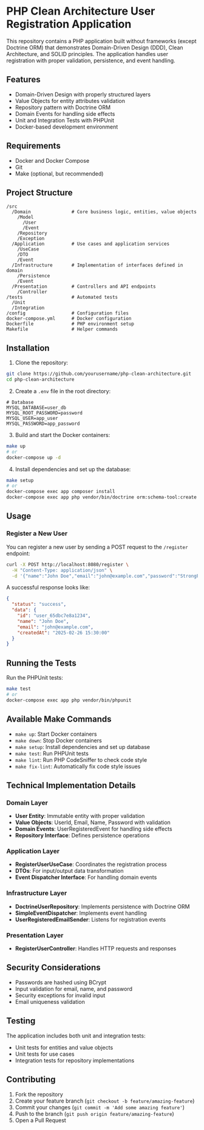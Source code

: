 # PHP Clean Architecture User Registration Application

This repository contains a PHP application built without frameworks (except Doctrine ORM) that demonstrates Domain-Driven Design (DDD), Clean Architecture, and SOLID principles. The application handles user registration with proper validation, persistence, and event handling.

## Features

- Domain-Driven Design with properly structured layers
- Value Objects for entity attributes validation
- Repository pattern with Doctrine ORM
- Domain Events for handling side effects
- Unit and Integration Tests with PHPUnit
- Docker-based development environment

## Requirements

- Docker and Docker Compose
- Git
- Make (optional, but recommended)

## Project Structure

```
/src
  /Domain               # Core business logic, entities, value objects
    /Model
      /User
      /Event
    /Repository
    /Exception
  /Application          # Use cases and application services
    /UseCase
    /DTO
    /Event
  /Infrastructure       # Implementation of interfaces defined in domain
    /Persistence
    /Event
  /Presentation         # Controllers and API endpoints
    /Controller
/tests                  # Automated tests
  /Unit
  /Integration
/config                 # Configuration files
docker-compose.yml      # Docker configuration
Dockerfile              # PHP environment setup
Makefile                # Helper commands
```

## Installation

1. Clone the repository:

```bash
git clone https://github.com/yourusername/php-clean-architecture.git
cd php-clean-architecture
```

2. Create a `.env` file in the root directory:

```
# Database
MYSQL_DATABASE=user_db
MYSQL_ROOT_PASSWORD=password
MYSQL_USER=app_user
MYSQL_PASSWORD=app_password
```

3. Build and start the Docker containers:

```bash
make up
# or
docker-compose up -d
```

4. Install dependencies and set up the database:

```bash
make setup
# or
docker-compose exec app composer install
docker-compose exec app php vendor/bin/doctrine orm:schema-tool:create
```

## Usage

### Register a New User

You can register a new user by sending a POST request to the `/register` endpoint:

```bash
curl -X POST http://localhost:8080/register \
  -H "Content-Type: application/json" \
  -d '{"name":"John Doe","email":"john@example.com","password":"StrongP@ss1"}'
```

A successful response looks like:

```json
{
  "status": "success",
  "data": {
    "id": "user_65dbc7e8a1234",
    "name": "John Doe",
    "email": "john@example.com",
    "createdAt": "2025-02-26 15:30:00"
  }
}
```

## Running the Tests

Run the PHPUnit tests:

```bash
make test
# or
docker-compose exec app php vendor/bin/phpunit
```

## Available Make Commands

- `make up`: Start Docker containers
- `make down`: Stop Docker containers
- `make setup`: Install dependencies and set up database
- `make test`: Run PHPUnit tests
- `make lint`: Run PHP CodeSniffer to check code style
- `make fix-lint`: Automatically fix code style issues

## Technical Implementation Details

### Domain Layer

- **User Entity**: Immutable entity with proper validation
- **Value Objects**: UserId, Email, Name, Password with validation
- **Domain Events**: UserRegisteredEvent for handling side effects
- **Repository Interface**: Defines persistence operations

### Application Layer

- **RegisterUserUseCase**: Coordinates the registration process
- **DTOs**: For input/output data transformation
- **Event Dispatcher Interface**: For handling domain events

### Infrastructure Layer

- **DoctrineUserRepository**: Implements persistence with Doctrine ORM
- **SimpleEventDispatcher**: Implements event handling
- **UserRegisteredEmailSender**: Listens for registration events

### Presentation Layer

- **RegisterUserController**: Handles HTTP requests and responses

## Security Considerations

- Passwords are hashed using BCrypt
- Input validation for email, name, and password
- Security exceptions for invalid input
- Email uniqueness validation

## Testing

The application includes both unit and integration tests:

- Unit tests for entities and value objects
- Unit tests for use cases
- Integration tests for repository implementations

## Contributing

1. Fork the repository
2. Create your feature branch (`git checkout -b feature/amazing-feature`)
3. Commit your changes (`git commit -m 'Add some amazing feature'`)
4. Push to the branch (`git push origin feature/amazing-feature`)
5. Open a Pull Request